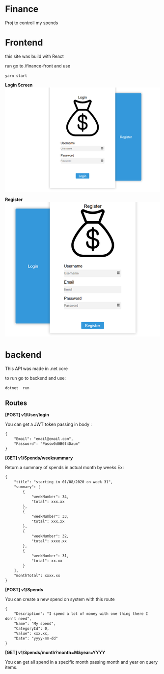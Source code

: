 # Finance
Proj to controll my spends 



# Frontend
this site was build with React

run go to /finance-front and use 

``
yarn start
``

**Login Screen**
![LoginScreen](/images/login.png)


**Register**
![LoginScreen](/images/Register.png)


# backend

This API was made in .net core

to run  go to backend and use:

``
dotnet  run
``

## **Routes**

**[POST] v1/User/login**

You can get a JWT token passing in body :

```
{
	"Email": "email@email.com",
	"Password": "Passw0d0B0l4Daum"
}
```

**[GET] v1/Spends/weeksummary**

Return a summary of spends in actual month by weeks Ex:

```
{
    "title": "starting in 01/08/2020 on week 31",
    "summary": [
        {
            "weekNumber": 34,
            "total": xxx.xx
        },
        {
            "weekNumber": 33,
            "total": xxx.xx
        },
        {
            "weekNumber": 32,
            "total": xxxx.xx
        },
        {
            "weekNumber": 31,
            "total": xx.xx
        }
    ],
    "monthTotal": xxxx.xx
}

```

**[POST] v1/Spends**

You can create a new spend on system with this route

```
{
    "Description": "I spend a lot of money with one thing there I don't need",
    "Name": "My spend",
    "CategoryId": 0,
    "Value": xxx.xx,
    "Date": "yyyy-mm-dd"
}

```

**[GET] v1/Spends/month?month=M&year=YYYY**

You can get all spend in a specific month passing month and year on query items.

